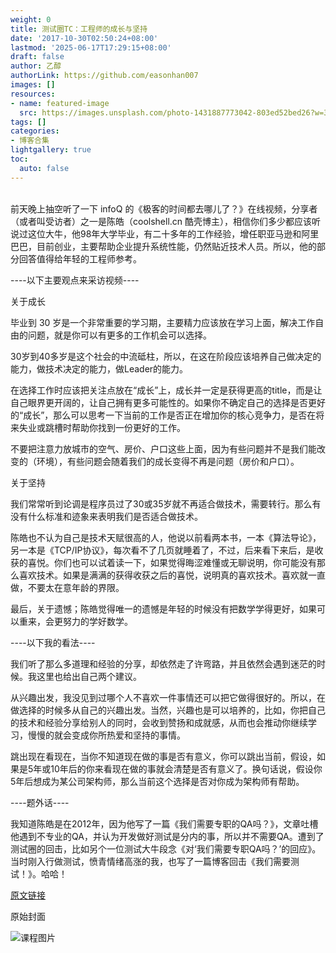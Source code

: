 ```yaml
---
weight: 0
title: 测试圈TC：工程师的成长与坚持
date: '2017-10-30T02:50:24+08:00'
lastmod: '2025-06-17T17:29:15+08:00'
draft: false
author: 乙醇
authorLink: https://github.com/easonhan007
images: []
resources:
- name: featured-image
  src: https://images.unsplash.com/photo-1431887773042-803ed52bed26?w=300
tags: []
categories:
- 博客合集
lightgallery: true
toc:
  auto: false
---
```



<br>
前天晚上抽空听了一下 infoQ 的《极客的时间都去哪儿了？》在线视频，分享者（或者叫受访者）之一是陈皓（coolshell.cn 酷壳博主），相信你们多少都应该听说过这位大牛，他98年大学毕业，有二十多年的工作经验，增任职亚马逊和阿里巴巴，目前创业，主要帮助企业提升系统性能，仍然贴近技术人员。所以，他的部分回答值得给年轻的工程师参考。

----以下主要观点来采访视频----

关于成长

毕业到 30 岁是一个非常重要的学习期，主要精力应该放在学习上面，解决工作自由的问题，就是你可以有更多的工作机会可以选择。

30岁到40多岁是这个社会的中流砥柱，所以，在这在阶段应该培养自己做决定的能力，做技术决定的能力，做Leader的能力。

在选择工作时应该把关注点放在“成长”上，成长并一定是获得更高的title，而是让自己眼界更开阔的，让自己拥有更多可能性的。如果你不确定自己的选择是否更好的“成长”，那么可以思考一下当前的工作是否正在增加你的核心竞争力，是否在将来失业或跳槽时帮助你找到一份更好的工作。

不要把注意力放城市的空气、房价、户口这些上面，因为有些问题并不是我们能改变的（环境），有些问题会随着我们的成长变得不再是问题（房价和户口）。

关于坚持

我们常常听到论调是程序员过了30或35岁就不再适合做技术，需要转行。那么有没有什么标准和迹象来表明我们是否适合做技术。

陈皓也不认为自己是技术天赋很高的人，他说以前看两本书，一本《算法导论》，另一本是《TCP/IP协议》，每次看不了几页就睡着了，不过，后来看下来后，是收获的喜悦。你们也可以试着读一下，如果觉得晦涩难懂或无聊说明，你可能没有那么喜欢技术。如果是满满的获得收获之后的喜悦，说明真的喜欢技术。喜欢就一直做，不要太在意年龄的界限。

最后，关于遗憾；陈皓觉得唯一的遗憾是年轻的时候没有把数学学得更好，如果可以重来，会更努力的学好数学。


----以下我的看法----

我们听了那么多道理和经验的分享，却依然走了许弯路，并且依然会遇到迷茫的时候。我这里也给出自己两个建议。

从兴趣出发，我没见到过哪个人不喜欢一件事情还可以把它做得很好的。所以，在做选择的时候多从自己的兴趣出发。当然，兴趣也是可以培养的，比如，你把自己的技术和经验分享给别人的同时，会收到赞扬和成就感，从而也会推动你继续学习，慢慢的就会变成你所热爱和坚持的事情。

跳出现在看现在，当你不知道现在做的事是否有意义，你可以跳出当前，假设，如果是5年或10年后的你来看现在做的事就会清楚是否有意义了。换句话说，假设你5年后想成为某公司架构师，那么当前这个选择是否对你成为架构师有帮助。

----题外话----

我知道陈皓是在2012年，因为他写了一篇《我们需要专职的QA吗？》，文章吐槽他遇到不专业的QA，并认为开发做好测试是分内的事，所以并不需要QA。遭到了测试圈的回击，比如另个一位测试大牛段念《对‘我们需要专职QA吗？’的回应》。当时刚入行做测试，愤青情绪高涨的我，也写了一篇博客回击《我们需要测试！》。哈哈！

[原文链接](https://mp.weixin.qq.com/s/xYN8RatLZGUiZJYdBStNsQ)




原始封面

![课程图片](https://images.unsplash.com/photo-1431887773042-803ed52bed26?w=300)

